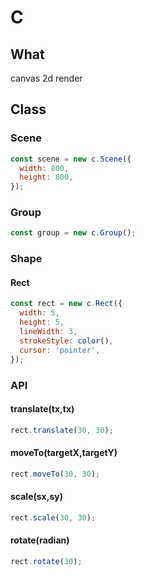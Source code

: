 # C

## What

canvas 2d render

## Class

### Scene

```js
const scene = new c.Scene({
  width: 800,
  height: 800,
});
```

### Group

```js
const group = new c.Group();
```

### Shape

#### Rect

```js
const rect = new c.Rect({
  width: 5,
  height: 5,
  lineWidth: 3,
  strokeStyle: color(),
  cursor: 'pointer',
});
```

### API

#### translate(tx,tx)

```js
rect.translate(30, 30);
```

#### moveTo(targetX,targetY)

```js
rect.moveTo(30, 30);
```

#### scale(sx,sy)

```js
rect.scale(30, 30);
```

#### rotate(radian)

```js
rect.rotate(30);
```
